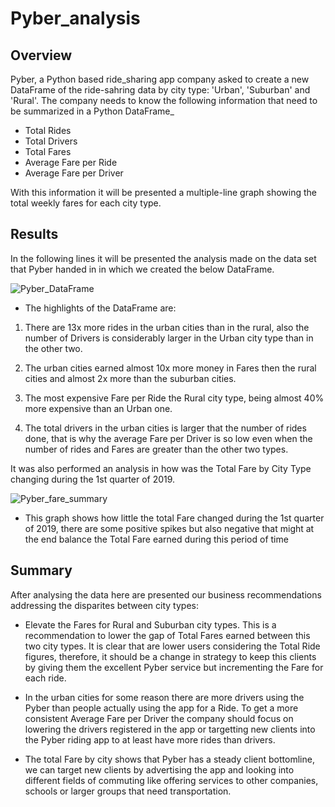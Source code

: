 # Pyber_analysis

## Overview

Pyber, a Python based ride_sharing app company asked to create a new DataFrame of the ride-sahring data by city type: 'Urban', 'Suburban' and 'Rural'. The company needs to know the following information that need to be summarized in a Python DataFrame_

* Total Rides
* Total Drivers
* Total Fares
* Average Fare per Ride
* Average Fare per Driver

With this information it will be presented a multiple-line graph showing the total weekly fares for each city type.

## Results

In the following lines it will be presented the analysis made on the data set that Pyber handed in in which we created the below DataFrame.

![Pyber_DataFrame](https://user-images.githubusercontent.com/104656920/182928517-4c0884c8-45d1-4f57-8279-12d475f49a61.png)

* The highlights of the DataFrame are:


1. There are 13x more rides in the urban cities than in the rural, also the number of Drivers is considerably larger in the Urban city type than in the other two.

2. The urban cities  earned almost 10x more money in Fares then the rural cities and almost 2x more than the suburban cities.

3. The most expensive Fare per Ride the Rural city type, being almost 40% more expensive than an Urban one.

4. The total drivers in the urban cities is larger that the number of rides done, that is why the average Fare per Driver is so low even when the number of rides and Fares are greater than the other two types.

It was also performed an analysis in how was the Total Fare by City Type changing during the 1st quarter of 2019.

![Pyber_fare_summary](https://user-images.githubusercontent.com/104656920/182931694-e128b3b9-7bf6-401a-b888-252e61e8e6d8.png)

* This graph shows how little the total Fare changed during the 1st quarter of 2019, there are some positive spikes but also negative that might at the end balance the Total Fare earned during this period of time

## Summary

After analysing the data here are presented our business recommendations addressing the disparites between city types:

* Elevate the Fares for Rural and Suburban city types. This is a recommendation to lower the gap of Total Fares earned between this two city types. It is clear that are lower users considering the Total Ride figures, therefore, it should be a change in strategy to keep this clients by giving them the excellent Pyber service but incrementing the Fare for each ride.

* In the urban cities for some reason there are more drivers using the Pyber than people actually using the app for a Ride. To get a more consistent Average Fare per Driver the company should focus on lowering the drivers registered in the app or targetting new clients into the Pyber riding app to at least have more rides than drivers.

* The total Fare by city shows that Pyber has a steady client bottomline, we can target new clients by advertising the app and looking into different fields of commuting like offering services to other companies, schools or larger groups that need transportation.

